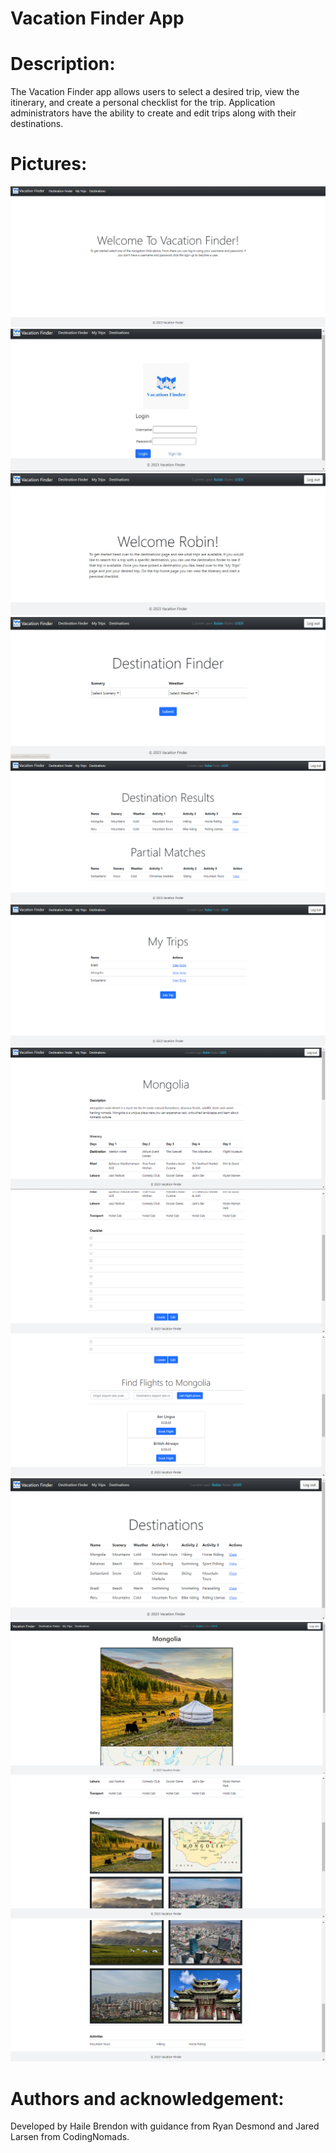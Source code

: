 # Vacation Finder App

# Description:

The Vacation Finder app allows users to select a desired trip, view the itinerary, and create a personal checklist for
the trip. Application administrators have the ability to create and edit trips along with their destinations.

# Pictures:

![alt text](https://github.com/HaileB65/VacationFinderApp/blob/master/src/main/resources/static/images/Welcome%20page.png)
![alt text](https://github.com/HaileB65/VacationFinderApp/blob/master/src/main/resources/static/images/Login%20page.jpg)
![alt text](https://github.com/HaileB65/VacationFinderApp/blob/master/src/main/resources/static/images/User%20home%20page.jpg)
![alt text](https://github.com/HaileB65/VacationFinderApp/blob/master/src/main/resources/static/images/Destination%20Finder.PNG)
![alt text](https://github.com/HaileB65/VacationFinderApp/blob/master/src/main/resources/static/images/Destination%20Finder%20results.PNG)
![alt text](https://github.com/HaileB65/VacationFinderApp/blob/master/src/main/resources/static/images/MyTrips%20page.PNG)
![alt text](https://github.com/HaileB65/VacationFinderApp/blob/master/src/main/resources/static/images/Mongolia%20Trip%20page.png)
![alt text](https://github.com/HaileB65/VacationFinderApp/blob/master/src/main/resources/static/images/Trip%20page%2022.png)
![alt text](https://github.com/HaileB65/VacationFinderApp/blob/master/src/main/resources/static/images/Trip%20page%204.png)
![alt text](https://github.com/HaileB65/VacationFinderApp/blob/master/src/main/resources/static/images/Destinations%20page.PNG)
![alt text](https://github.com/HaileB65/VacationFinderApp/blob/master/src/main/resources/static/images/Mongolia%20Trip%20page.PNG)
![alt text](https://github.com/HaileB65/VacationFinderApp/blob/master/src/main/resources/static/images/Mongolia%20Trip%20page%202.PNG)
![alt text](https://github.com/HaileB65/VacationFinderApp/blob/master/src/main/resources/static/images/Mongolia%20Trip%20page%203.png)

# Authors and acknowledgement:

Developed by Haile Brendon with guidance from Ryan Desmond and Jared Larsen from CodingNomads.
